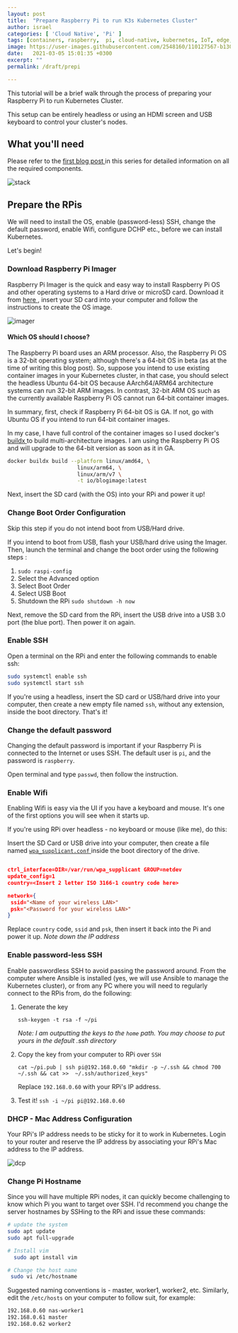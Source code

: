 ```yaml
---
layout: post
title:  "Prepare Raspberry Pi to run K3s Kubernetes Cluster"
author: israel
categories: [ 'Cloud Native', 'Pi' ]
tags: [containers, raspberry,  pi, cloud-native, kubernetes, IoT, edge, k3s ]
image: https://user-images.githubusercontent.com/2548160/110127567-b130fa00-7dbd-11eb-9caa-724d99640c9b.jpg
date:   2021-03-05 15:01:35 +0300
excerpt: ""
permalink: /draft/prepi

---
```


This tutorial will be a brief walk through the process of preparing your Raspberry Pi to run Kubernetes Cluster.

This setup can be entirely headless or using an HDMI screen and USB keyboard to control your cluster's nodes.

## What you'll need

Please refer to the <a href="https://www.israelo.io/blog/pi-k8s-overview/" target="_blank"> first blog post </a> in this series for detailed information on all the required components.

<p class="aligncenter">
<img alt ="stack" class="lazyimg" src="https://user-images.githubusercontent.com/2548160/107226410-00c81400-6a12-11eb-9dbc-d35b0d69dd17.jpg"/> 
<br>
</p>

## Prepare the RPis

We will need to install the OS, enable (password-less) SSH, change the default password, enable Wifi, configure DCHP etc., before we can install Kubernetes.

Let's begin!

### Download Raspberry Pi Imager

Raspberry Pi Imager is the quick and easy way to install Raspberry Pi OS and other operating systems to a Hard drive or microSD card.
Download it from <a href="https://www.raspberrypi.org/software/" target="_blank"> here </a>, insert your SD card into your computer and follow the instructions to create the OS image.

<p class="aligncenter">
<img alt ="imager" class="lazyimg" src="https://user-images.githubusercontent.com/2548160/110124373-e89da780-7db9-11eb-874f-febabe87b3af.jpg"/> 
<br>
</p>

#### Which OS should I choose?

The Raspberry Pi board uses an ARM processor. Also, the Raspberry Pi OS is a 32-bit operating system; although there's a 64-bit OS in beta (as at the time of writing this blog post). So, suppose you intend to use existing container images in your Kubernetes cluster, in that case, you should select the headless Ubuntu 64-bit OS because AArch64/ARM64 architecture systems can run 32-bit ARM images. In contrast, 32-bit ARM OS such as the currently available Raspberry Pi OS cannot run 64-bit container images.

In summary, first, check if Raspberry Pi 64-bit OS is GA. If not, go with Ubuntu OS if you intend to run 64-bit container images.

In my case, I  have full control of the container images so I used docker's <a href="https://www.docker.com/blog/multi-arch-images/" target="_blank"> buildx </a> to build multi-architecture images. I am using the Raspberry Pi OS and will upgrade to the 64-bit version as soon as it in GA.

```sh
docker buildx build --platform linux/amd64, \
                      linux/arm64, \
                      linux/arm/v7 \
                      -t io/blogimage:latest
```

Next, insert the SD card (with the OS) into your RPi and power it up!
### Change Boot Order Configuration

Skip this step if you do not intend boot from USB/Hard drive.

If you intend to boot from USB, flash your USB/hard drive using the Imager. Then, launch the terminal and change the boot order using the following steps :

1. ` sudo raspi-config `
2. Select the Advanced option
3. Select Boot Order
4. Select USB Boot
5. Shutdown the RPi  `sudo shutdown -h now`

Next, remove the SD card from the RPi, insert the USB drive into a USB 3.0 port (the blue port). Then power it on again.

### Enable SSH

Open a terminal on the RPi and enter the following commands to enable ssh: 

```sh
sudo systemctl enable ssh
sudo systemctl start ssh
```

If you're using a headless,  insert the SD card or USB/hard drive into your computer, then create a new empty file named `ssh`, without any extension, inside the boot directory. That's it!

### Change the default password

Changing the default password is important if your Raspberry Pi is connected to the Internet or uses SSH. 
The default user is `pi`, and the password is `raspberry`.

Open terminal and type `passwd`, then follow the instruction.

### Enable Wifi 

Enabling Wifi is easy via the UI if you have a keyboard and mouse. It's one of the first options you will see when it starts up.  

If you're using RPi over headless - no keyboard or mouse (like me), do this:

Insert the SD Card or USB drive into your computer, then create a file named <a href="https://www.raspberrypi.org/documentation/configuration/wireless/headless.md" target="_blank"> `wpa_supplicant.conf` </a> inside the boot directory of the drive.

```json

ctrl_interface=DIR=/var/run/wpa_supplicant GROUP=netdev
update_config=1
country=<Insert 2 letter ISO 3166-1 country code here>

network={
 ssid="<Name of your wireless LAN>"
 psk="<Password for your wireless LAN>"
}

```

Replace `country` code, `ssid` and `psk`, then insert it back into the Pi and power it up. *Note down the IP address*

### Enable password-less SSH 

Enable passwordless SSH to avoid passing the password around. 
From the computer where Ansible is installed (yes, we will use Ansible to manage the Kubernetes cluster), or from any PC where you will need to regularly connect to the RPis from, do the following: 

1. Generate the key

   `ssh-keygen -t rsa -f ~/pi`

   *Note: I am outputting the keys to the `home` path. You may choose to put yours in the default .ssh directory*

2. Copy the key from your computer to RPi over `SSH`

    `cat ~/pi.pub | ssh pi@192.168.0.60 "mkdir -p ~/.ssh && chmod 700 ~/.ssh && cat >>  ~/.ssh/authorized_keys"`

    Replace `192.168.0.60` with your RPi's IP address.

3. Test it!
   `ssh -i ~/pi pi@192.168.0.60`

### DHCP - Mac Address Configuration

Your RPi's IP address needs to be sticky for it to work in Kubernetes. 
Login to your router and reserve the IP address by associating your RPi's Mac address to the IP address. 
<p class="aligncenter">
<img alt ="dcp" class="lazyimg" src="https://user-images.githubusercontent.com/2548160/110120573-21874d80-7db5-11eb-80b7-ce5186745919.jpg"/> 
<br>
</p>

### Change Pi Hostname

Since you will have multiple RPi nodes, it can quickly become challenging to know which Pi you want to target over SSH.
I'd recommend you change the server hostnames by SSHing to the RPi and issue these commands: 

```sh
# update the system 
sudo apt update 
sudo apt full-upgrade

# Install vim 
  sudo apt install vim

# Change the host name 
 sudo vi /etc/hostname
```

Suggested naming conventions is -  master, worker1, worker2, etc. 
Similarly, edit the `/etc/hosts` on your computer to follow suit, for example: 

```sh
192.168.0.60 nas-worker1
192.168.0.61 master
192.168.0.62 worker2
```
